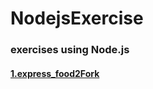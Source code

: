# NodejsExercise


### exercises using Node.js

#### [1.express_food2Fork](./express_food2Fork)
    
     
